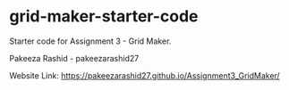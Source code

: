 # grid-maker-starter-code
Starter code for Assignment 3 - Grid Maker.

Pakeeza Rashid - pakeezarashid27

Website Link: https://pakeezarashid27.github.io/Assignment3_GridMaker/
